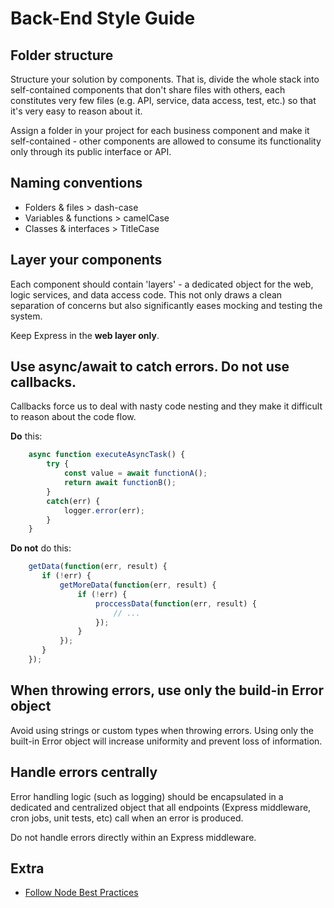 
# Back-End Style Guide

## Folder structure

Structure your solution by components. That is, divide the whole stack into self-contained components that don't share files with others, each constitutes very few files (e.g. API, service, data access, test, etc.) so that it's very easy to reason about it.

Assign a folder in your project for each business component and make it self-contained - other components are allowed to consume its functionality only through its public interface or API.

## Naming conventions

* Folders & files > dash-case
* Variables & functions > camelCase
* Classes & interfaces > TitleCase

## Layer your components

Each component should contain 'layers' - a dedicated object for the web, logic services, and data access code. This not only draws a clean separation of concerns but also significantly eases mocking and testing the system.

Keep Express in the **web layer only**.

## Use async/await to catch errors. Do not use callbacks.

Callbacks force us to deal with nasty code nesting and they make it difficult to reason about the code flow.

**Do** this:
```javascript
    async function executeAsyncTask() {
        try {
            const value = await functionA();
            return await functionB();
        }
        catch(err) {
            logger.error(err);
        }
    }
```

**Do not** do this:
```javascript
    getData(function(err, result) {
       if (!err) {
           getMoreData(function(err, result) {
               if (!err) {
                   proccessData(function(err, result) {
                       // ...
                   });
               }
           });
       } 
    });
```

## When throwing errors, use only the build-in Error object

Avoid using strings or custom types when throwing errors. Using only the built-in Error object will increase uniformity and prevent loss of information.

## Handle errors centrally

Error handling logic (such as logging) should be encapsulated in a dedicated and centralized object that all endpoints (Express middleware, cron jobs, unit tests, etc) call when an error is produced.

Do not handle errors directly within an Express middleware.

## 

## Extra
* [Follow Node Best Practices](https://github.com/i0natan/nodebestpractices)

